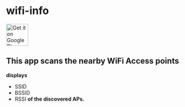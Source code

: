 # wifi-info

<a href="https://play.google.com/store/apps/details?id=io.github.kiranshny.wifiinfo"><img alt="Get it on Google Play" src="https://play.google.com/intl/en_us/badges/images/generic/en-play-badge.png" height=60px /></a>

## This app scans the nearby WiFi Access points 
**displays**
- SSID
- BSSID
- RSSI
**of the discovered APs.**
